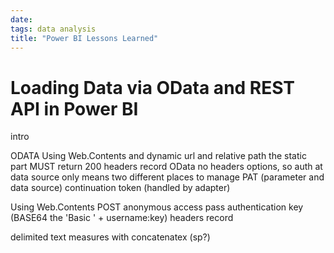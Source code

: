 ```yaml
---
date: 
tags: data analysis
title: "Power BI Lessons Learned"
---
```

# Loading Data via OData and REST API in Power BI

intro

ODATA
Using Web.Contents and dynamic url and relative path
  the static part MUST return 200
  headers record
  OData no headers options, so auth at data source only
  means two different places to manage PAT (parameter and data source)
  continuation token (handled by adapter)

Using Web.Contents POST
  anonymous access
  pass authentication key (BASE64 the 'Basic ' + username:key)
  headers record

delimited text measures with concatenatex (sp?)
